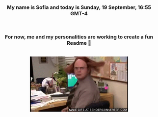 


<div align="center">
<h3 >My name is Sofia and today is Sunday, 19 September, 16:55 GMT-4</h3><br>
<h3 >For now, me and my personalities are working to create a fun Readme 👋
</h3><br>
<img src='img/dwight.gif' alt='working...'/>
</div>
